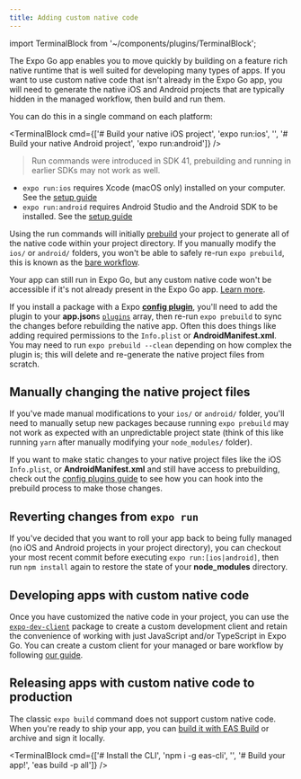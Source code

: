 ```yaml
---
title: Adding custom native code
---
```


import TerminalBlock from '~/components/plugins/TerminalBlock';

The Expo Go app enables you to move quickly by building on a feature rich native runtime that is well suited for developing many types of apps. If you want to use custom native code that isn't already in the Expo Go app, you will need to generate the native iOS and Android projects that are typically hidden in the managed workflow, then build and run them.

You can do this in a single command on each platform:

<TerminalBlock cmd={['# Build your native iOS project', 'expo run:ios', '', '# Build your native Android project', 'expo run:android']} />

> Run commands were introduced in SDK 41, prebuilding and running in earlier SDKs may not work as well.

<!-- TODO: Add a doctor command bootstrap easier -->
<!-- TODO: Don't link outside of Expo docs -->

- `expo run:ios` requires Xcode (macOS only) installed on your computer. See the [setup guide](https://reactnative.dev/docs/environment-setup)
- `expo run:android` requires Android Studio and the Android SDK to be installed. See the [setup guide](https://reactnative.dev/docs/environment-setup)

<!-- TODO: Link to run commands doc -->
<!-- TODO: Link to prebuild commands doc -->

Using the run commands will initially [prebuild](https://expo.fyi/prebuilding) your project to generate all of the native code within your project directory. If you manually modify the `ios/` or `android/` folders, you won't be able to safely re-run `expo prebuild`, this is known as the [bare workflow](../introduction/managed-vs-bare.md#bare-workflow).

Your app can still run in Expo Go, but any custom native code won't be accessible if it's not already present in the Expo Go app. [Learn more](./using-expo-client).

If you install a package with a Expo [**config plugin**](../guides/config-plugins), you'll need to add the plugin to your **app.json**s [`plugins`](../versions/latest/config/app/#plugins) array, then re-run `expo prebuild` to sync the changes before rebuilding the native app. Often this does things like adding required permissions to the `Info.plist` or **AndroidManifest.xml**. You may need to run `expo prebuild --clean` depending on how complex the plugin is; this will delete and re-generate the native project files from scratch.

## Manually changing the native project files

If you've made manual modifications to your `ios/` or `android/` folder, you'll need to manually setup new packages because running `expo prebuild` may not work as expected with an unpredictable project state (think of this like running `yarn` after manually modifying your `node_modules/` folder).

If you want to make static changes to your native project files like the iOS `Info.plist`, or **AndroidManifest.xml** and still have access to prebuilding, check out the [config plugins guide](../guides/config-plugins/#creating-a-plugin) to see how you can hook into the prebuild process to make those changes.

## Reverting changes from `expo run`

If you've decided that you want to roll your app back to being fully managed (no iOS and Android projects in your project directory), you can checkout your most recent commit before executing `expo run:[ios|android]`, then run `npm install` again to restore the state of your **node_modules** directory.

## Developing apps with custom native code

Once you have customized the native code in your project, you can use the [`expo-dev-client`](/clients/introduction.md) package to create a custom development client and retain the convenience of working with just JavaScript and/or TypeScript in Expo Go. You can create a custom client for your managed or bare workflow by following [our guide](/clients/getting-started.md).

## Releasing apps with custom native code to production

The classic `expo build` command does not support custom native code. When you're ready to ship your app, you can [build it with EAS Build](/build/introduction.md) or archive and sign it locally.

<TerminalBlock cmd={['# Install the CLI', 'npm i -g eas-cli', '', '# Build your app!', 'eas build -p all']} />